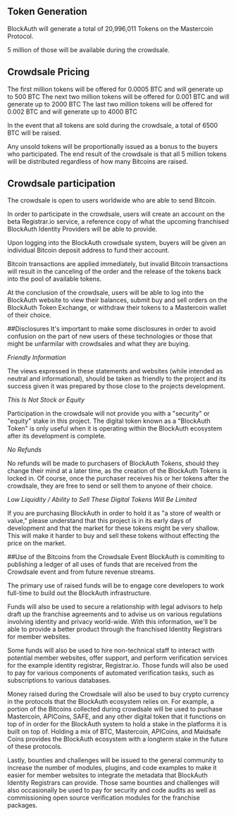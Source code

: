 ## Token Generation
BlockAuth will generate a total of 20,996,011 Tokens on the Mastercoin Protocol. 

5 million of those will be available during the crowdsale. 

## Crowdsale Pricing
The first million tokens will be offered for 0.0005 BTC and will generate up to 500 BTC
The next two million tokens will be offered for 0.001 BTC and will generate up to 2000 BTC
The last two million tokens will be offered for 0.002 BTC and will generate up to 4000 BTC

In the event that all tokens are sold during the crowdsale, a total of 6500 BTC will be raised. 

Any unsold tokens will be proportionally issued as a bonus to the buyers who participated. The end result of the crowdsale is that all 5 million tokens will be distributed regardless of how many Bitcoins are raised. 

## Crowdsale participation
The crowdsale is open to users worldwide who are able to send Bitcoin. 

In order to participate in the crowdsale, users will create an account on the beta Registrar.io service, a reference copy of what the upcoming franchised BlockAuth Identity Providers will be able to provide. 

Upon logging into the BlockAuth crowdsale system, buyers will be given an individual Bitcoin deposit address
to fund their account. 

Bitcoin transactions are applied immediately, but invalid Bitcoin transactions will result in the canceling of the order and the release of the tokens back into the pool of available tokens.

At the conclusion of the crowdsale, users will be able to log into the BlockAuth website to view their 
balances, submit buy and sell orders on the BlockAuth Token Exchange, or withdraw their tokens to a Mastercoin
wallet of their choice. 

##Disclosures
It's important to make some disclosures in order to avoid confusion on the part of new users of these technologies or those that might be unfarmilar with crowdsales and what they are buying.

*Friendly Information*

The views expressed in these statements and websites (while intended as neutral and informational), should be taken as friendly to the project and its success given it was prepared by those close to the projects development.

*This Is Not Stock or Equity*

Participation in the crowdsale will not provide you with a "security" or "equity" stake in this project. The digital token known as a "BlockAuth Token" is only useful when it is operating within the BlockAuth ecosystem after its development is complete.

*No Refunds*

No refunds will be made to purchasers of BlockAuth Tokens, should they change their mind at a later time, as the creation of the BlockAuth Tokens is locked in. Of course, once the purchaser receives his or her tokens after the crowdsale, they are free to send or sell them to anyone of their choice.

*Low Liquidity / Ability to Sell These Digital Tokens Will Be Limited*

If you are purchasing BlockAuth in order to hold it as "a store of wealth or value," please understand that this project is in its early days of development and that the market for these tokens might be very shallow. This will make it harder to buy and sell these tokens without effecting the price on the market.

##Use of the Bitcoins from the Crowdsale Event
BlockAuth is commiting to publishing a ledger of all uses of funds that are received from the Crowdsale event and from future revenue streams. 

The primary use of raised funds will be to engage core developers to work full-time to build out the BlockAuth infrastructure.

Funds will also be used to secure a relationship with legal advisors to help draft up the franchise agreements and to advise us on various regulations involving identity and privacy world-wide. With this information, we'll be able to provide a better product through the franchised Identity Registrars for member websites. 

Some funds will also be used to hire non-technical staff to interact with potential member websites, offer support, and perform verification services for the example identity registrar, Registrar.io. Those funds will also be used to pay for various components of automated verification tasks, such as subscriptions to various databases. 

Money raised during the Crowdsale will also be used to buy crypto currency in the protocols that the BlockAuth ecosystem relies on. For example, a portion of the Bitcoins collected during crowdsale will be used to puchase Mastercoin, APICoins, SAFE, and any other digital token that it functions on top of in order for the BlockAuth system to hold a stake in the platforms it is built on top of. Holding a mix of BTC, Mastercoin, APICoins, and Maidsafe Coins provides the BlockAuth ecosystem with a longterm stake in the future of these protocols.

Lastly, bounties and challenges will be issued to the general community to increase the number of modules, plugins, and code examples to make it easier for member websites to integrate the metadata that BlockAuth Identity Registrars can provide. Those same bounties and challenges will also occasionally be used to pay for security and code audits as well as commissioning open source verification modules for the franchise packages. 
